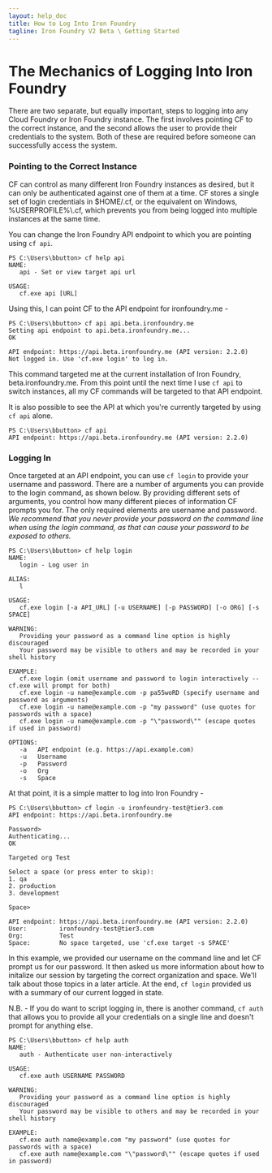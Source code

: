 ```yaml
---
layout: help_doc
title: How to Log Into Iron Foundry
tagline: Iron Foundry V2 Beta \ Getting Started
---
```

# The Mechanics of Logging Into Iron Foundry
There are two separate, but equally important, steps to logging into any Cloud Foundry or Iron Foundry instance. The first involves pointing CF to the correct instance, and the second allows the user to provide their credentials to the system. Both of these are required before someone can successfully access the system.

### Pointing to the Correct Instance
CF can control as many different Iron Foundry instances as desired, but it can only be authenticated against one of them at a time. CF stores a single set of login credentials in $HOME/.cf, or the equivalent on Windows, %USERPROFILE%\\.cf, which prevents you from being logged into multiple instances at the same time.

You can change the Iron Foundry API endpoint to which  you are pointing using `cf api`.

	PS C:\Users\bbutton> cf help api
	NAME:
	   api - Set or view target api url
	
	USAGE:
	   cf.exe api [URL]
	   
Using this, I can point CF to the API endpoint for ironfoundry.me -

	PS C:\Users\bbutton> cf api api.beta.ironfoundry.me
	Setting api endpoint to api.beta.ironfoundry.me...
	OK
	
	API endpoint: https://api.beta.ironfoundry.me (API version: 2.2.0)
	Not logged in. Use 'cf.exe login' to log in.
	
This command targeted me at the current installation of Iron Foundry, beta.ironfoundry.me. From this point until the next time I use `cf api` to switch instances, all my CF commands will be targeted to that API endpoint.

It is also possible to see the API at which you're currently targeted by using `cf api` alone.

	PS C:\Users\bbutton> cf api
	API endpoint: https://api.beta.ironfoundry.me (API version: 2.2.0)
	
### Logging In
Once targeted at an API endpoint, you can use `cf login` to provide your username and password. There are a number of arguments you can provide to the login command, as shown below. By providing different sets of arguments, you control how many different pieces of information CF prompts you for. The only required elements are username and password. *We recommend that you never provide your password on the command line when using the login command, as that can cause your password to be exposed to others.*

	PS C:\Users\bbutton> cf help login
	NAME:
	   login - Log user in
	
	ALIAS:
	   l
	
	USAGE:
	   cf.exe login [-a API_URL] [-u USERNAME] [-p PASSWORD] [-o ORG] [-s SPACE]
	
	WARNING:
	   Providing your password as a command line option is highly discouraged
	   Your password may be visible to others and may be recorded in your shell history
	
	EXAMPLE:
	   cf.exe login (omit username and password to login interactively -- cf.exe will prompt for both)
	   cf.exe login -u name@example.com -p pa55woRD (specify username and password as arguments)
	   cf.exe login -u name@example.com -p "my password" (use quotes for passwords with a space)
	   cf.exe login -u name@example.com -p "\"password\"" (escape quotes if used in password)
	
	OPTIONS:
	   -a   API endpoint (e.g. https://api.example.com)
	   -u   Username
	   -p   Password
	   -o   Org
	   -s   Space
	
At that point, it is a simple matter to log into Iron Foundry - 

	PS C:\Users\bbutton> cf login -u ironfoundry-test@tier3.com
	API endpoint: https://api.beta.ironfoundry.me
	
	Password>
	Authenticating...
	OK
	
	Targeted org Test
	
	Select a space (or press enter to skip):
	1. qa
	2. production
	3. development
	
	Space>
	
	API endpoint: https://api.beta.ironfoundry.me (API version: 2.2.0)
	User:         ironfoundry-test@tier3.com
	Org:          Test
	Space:        No space targeted, use 'cf.exe target -s SPACE'	
In this example, we provided our username on the command line and let CF prompt us for our password. It then asked us more information about how to initalize our session by targeting the correct organization and space. We'll talk about those topics in a later article. At the end, `cf login` provided us with a summary of our current logged in state.

N.B. - If you do want to script logging in, there is another command, `cf auth` that allows you to provide all your credentials on a single line and doesn't prompt for anything else.

	PS C:\Users\bbutton> cf help auth
	NAME:
	   auth - Authenticate user non-interactively
	
	USAGE:
	   cf.exe auth USERNAME PASSWORD
	
	WARNING:
	   Providing your password as a command line option is highly discouraged
	   Your password may be visible to others and may be recorded in your shell history
	
	EXAMPLE:
	   cf.exe auth name@example.com "my password" (use quotes for passwords with a space)
	   cf.exe auth name@example.com "\"password\"" (escape quotes if used in password)